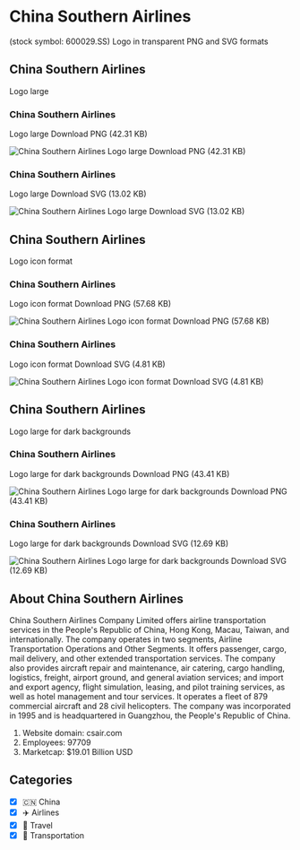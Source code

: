 # China Southern Airlines
 (stock symbol: 600029.SS) Logo in transparent PNG and SVG formats

## China Southern Airlines
 Logo large

### China Southern Airlines
 Logo large Download PNG (42.31 KB)

![China Southern Airlines
 Logo large Download PNG (42.31 KB)](/img/orig/600029.SS_BIG-bcf38bb1.png)

### China Southern Airlines
 Logo large Download SVG (13.02 KB)

![China Southern Airlines
 Logo large Download SVG (13.02 KB)](/img/orig/600029.SS_BIG-2fef4522.svg)

## China Southern Airlines
 Logo icon format

### China Southern Airlines
 Logo icon format Download PNG (57.68 KB)

![China Southern Airlines
 Logo icon format Download PNG (57.68 KB)](/img/orig/600029.SS-e7ea2d1d.png)

### China Southern Airlines
 Logo icon format Download SVG (4.81 KB)

![China Southern Airlines
 Logo icon format Download SVG (4.81 KB)](/img/orig/600029.SS-218c4582.svg)

## China Southern Airlines
 Logo large for dark backgrounds

### China Southern Airlines
 Logo large for dark backgrounds Download PNG (43.41 KB)

![China Southern Airlines
 Logo large for dark backgrounds Download PNG (43.41 KB)](/img/orig/600029.SS_BIG.D-a6c2dd69.png)

### China Southern Airlines
 Logo large for dark backgrounds Download SVG (12.69 KB)

![China Southern Airlines
 Logo large for dark backgrounds Download SVG (12.69 KB)](/img/orig/600029.SS_BIG.D-44c17f37.svg)

## About China Southern Airlines


China Southern Airlines Company Limited offers airline transportation services in the People's Republic of China, Hong Kong, Macau, Taiwan, and internationally. The company operates in two segments, Airline Transportation Operations and Other Segments. It offers passenger, cargo, mail delivery, and other extended transportation services. The company also provides aircraft repair and maintenance, air catering, cargo handling, logistics, freight, airport ground, and general aviation services; and import and export agency, flight simulation, leasing, and pilot training services, as well as hotel management and tour services. It operates a fleet of 879 commercial aircraft and 28 civil helicopters. The company was incorporated in 1995 and is headquartered in Guangzhou, the People's Republic of China.

1. Website domain: csair.com
2. Employees: 97709
3. Marketcap: $19.01 Billion USD


## Categories
- [x] 🇨🇳 China
- [x] ✈️ Airlines
- [x] 🌴 Travel
- [x] 🚚 Transportation
